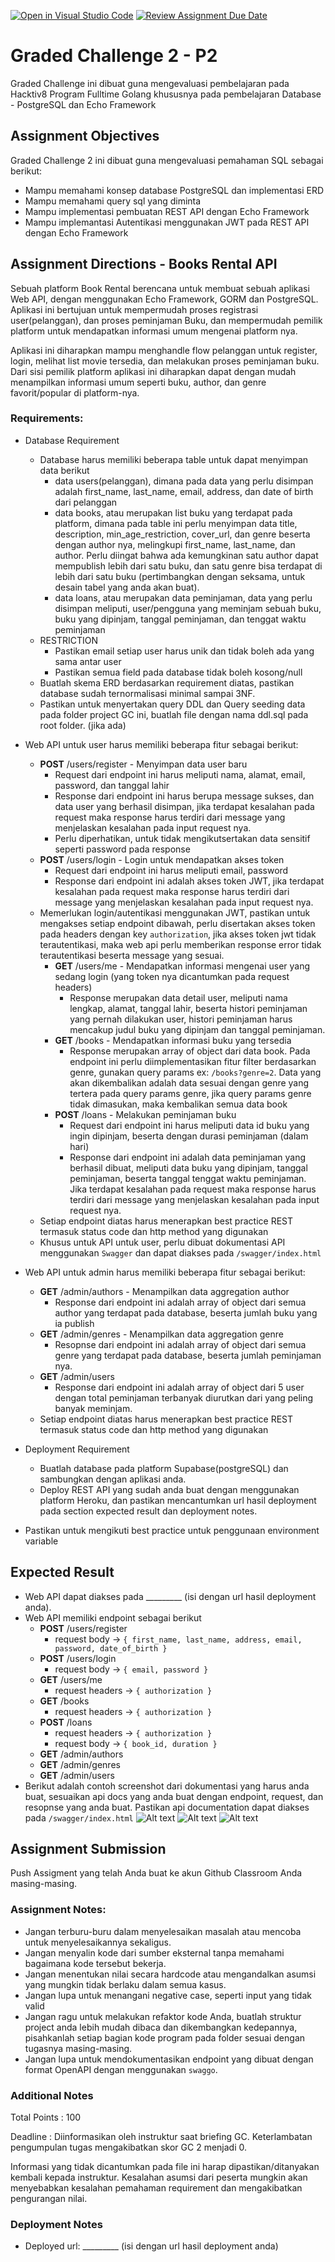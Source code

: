 [![Open in Visual Studio Code](https://classroom.github.com/assets/open-in-vscode-2e0aaae1b6195c2367325f4f02e2d04e9abb55f0b24a779b69b11b9e10269abc.svg)](https://classroom.github.com/online_ide?assignment_repo_id=19834058&assignment_repo_type=AssignmentRepo)
[![Review Assignment Due Date](https://classroom.github.com/assets/deadline-readme-button-24ddc0f5d75046c5622901739e7c5dd533143b0c8e959d652212380cedb1ea36.svg)](https://classroom.github.com/a/LgkBN1DI)
# Graded Challenge 2 - P2

Graded Challenge ini dibuat guna mengevaluasi pembelajaran pada Hacktiv8 Program Fulltime Golang khususnya pada pembelajaran Database - PostgreSQL dan Echo Framework

## Assignment Objectives
Graded Challenge 2 ini dibuat guna mengevaluasi pemahaman SQL sebagai berikut:

- Mampu memahami konsep database PostgreSQL dan implementasi ERD
- Mampu memahami query sql yang diminta
- Mampu implementasi pembuatan REST API dengan Echo Framework
- Mampu implemantasi Autentikasi menggunakan JWT pada REST API dengan Echo Framework

## Assignment Directions - Books Rental API
Sebuah platform Book Rental berencana untuk membuat sebuah aplikasi Web API, dengan menggunakan Echo Framework, GORM dan PostgreSQL. Aplikasi ini bertujuan untuk mempermudah proses registrasi user(pelanggan), dan proses peminjaman Buku, dan mempermudah pemilik platform untuk mendapatkan informasi umum mengenai platform nya.

Aplikasi ini diharapkan mampu menghandle flow pelanggan untuk register, login, melihat list movie tersedia, dan melakukan proses peminjaman buku. Dari sisi pemilik platform aplikasi ini diharapkan dapat dengan mudah menampilkan informasi umum seperti buku, author, dan genre favorit/popular di platform-nya. 


### Requirements:
- Database Requirement
  - Database harus memiliki beberapa table untuk dapat menyimpan data berikut
    - data users(pelanggan), dimana pada data yang perlu disimpan adalah first_name, last_name, email, address, dan date of birth dari pelanggan
    - data books, atau merupakan list buku yang terdapat pada platform, dimana pada table ini perlu menyimpan data title, description, min_age_restriction, cover_url, dan genre beserta dengan author nya, melingkupi first_name, last_name, dan author. Perlu diingat bahwa ada kemungkinan satu author dapat mempublish lebih dari satu buku, dan satu genre bisa terdapat di lebih dari satu buku (pertimbangkan dengan seksama, untuk desain tabel yang anda akan buat).
    - data loans, atau merupakan data peminjaman, data yang perlu disimpan meliputi, user/pengguna yang meminjam sebuah buku, buku yang dipinjam, tanggal peminjaman, dan tenggat waktu peminjaman
  - RESTRICTION
    - Pastikan email setiap user harus unik dan tidak boleh ada yang sama antar user
    - Pastikan semua field pada database tidak boleh kosong/null
  - Buatlah skema ERD berdasarkan requirement diatas, pastikan database sudah ternormalisasi minimal sampai 3NF.
  - Pastikan untuk menyertakan query DDL dan Query seeding data pada folder project GC ini, buatlah file dengan nama ddl.sql pada root folder. (jika ada)

- Web API untuk user harus memiliki beberapa fitur sebagai berikut:
  - <b>POST</b> /users/register - Menyimpan data user baru
    - Request dari endpoint ini harus meliputi nama, alamat, email, password, dan tanggal lahir
    - Response dari endpoint ini harus berupa message sukses, dan data user yang berhasil disimpan, jika terdapat kesalahan pada request maka response harus terdiri dari message yang menjelaskan kesalahan pada input request nya.
    - Perlu diperhatikan, untuk tidak mengikutsertakan data sensitif seperti password pada response
  - <b>POST</b> /users/login - Login untuk mendapatkan akses token
    - Request dari endpoint ini harus meliputi email, password
    - Response dari endpoint ini adalah akses token JWT, jika terdapat kesalahan pada request maka response harus terdiri dari message yang menjelaskan kesalahan pada input request nya.
  - Memerlukan login/autentikasi menggunakan JWT, pastikan untuk mengakses setiap endpoint dibawah, perlu disertakan akses token pada headers dengan key `authorization`, jika akses token jwt tidak terautentikasi, maka web api perlu memberikan response error tidak terautentikasi beserta message yang sesuai.
    - <b>GET</b> /users/me - Mendapatkan informasi mengenai user yang sedang login (yang token nya dicantumkan pada request headers)
      - Response merupakan data detail user, meliputi nama lengkap, alamat, tanggal lahir, beserta histori peminjaman yang pernah dilakukan user, histori peminjaman harus mencakup judul buku yang dipinjam dan tanggal peminjaman.
    - <b>GET</b> /books - Mendapatkan informasi buku yang tersedia
      - Response merupakan array of object dari data book. Pada endpoint ini perlu diimplementasikan fitur filter berdasarkan genre, gunakan query params ex: `/books?genre=2`. Data yang akan dikembalikan adalah data sesuai dengan genre yang tertera pada query params genre, jika query params genre tidak dimasukan, maka kembalikan semua data book
    - <b>POST</b> /loans - Melakukan peminjaman buku
      - Request dari endpoint ini harus meliputi data id buku yang ingin dipinjam, beserta dengan durasi peminjaman (dalam hari)
      - Response dari endpoint ini adalah data peminjaman yang berhasil dibuat, meliputi data buku yang dipinjam, tanggal peminjaman, beserta tanggal tenggat waktu peminjaman. Jika terdapat kesalahan pada request maka response harus terdiri dari message yang menjelaskan kesalahan pada input request nya.
  - Setiap endpoint diatas harus menerapkan best practice REST termasuk status code dan http method yang digunakan
  - Khusus untuk API untuk user, perlu dibuat dokumentasi API menggunakan `Swagger` dan dapat diakses pada `/swagger/index.html`

- Web API untuk admin harus memiliki beberapa fitur sebagai berikut:
  - <b>GET</b> /admin/authors - Menampilkan data aggregation author
    - Response dari endpoint ini adalah array of object dari semua author yang terdapat pada database, beserta jumlah buku yang ia publish
  - <b>GET</b> /admin/genres - Menampilkan data aggregation genre
    - Resopnse dari endpoint ini adalah array of object dari semua genre yang terdapat pada database, beserta jumlah peminjaman nya.
  - <b>GET</b> /admin/users
    - Response dari endpoint ini adalah array of object dari 5 user dengan total peminjaman terbanyak diurutkan dari yang peling banyak meminjam.
  - Setiap endpoint diatas harus menerapkan best practice REST termasuk status code dan http method yang digunakan

- Deployment Requirement
  - Buatlah database pada platform Supabase(postgreSQL) dan sambungkan dengan aplikasi anda.
  - Deploy REST API yang sudah anda buat dengan menggunakan platform Heroku, dan pastikan mencantumkan url hasil deployment pada section expected result dan deployment notes.

- Pastikan untuk mengikuti best practice untuk penggunaan environment variable

## Expected Result
- Web API dapat diakses pada _________ (isi dengan url hasil deployment anda).
- Web API memiliki endpoint sebagai berikut
  - <b>POST</b> /users/register
    - request body -> `{ first_name, last_name, address, email, password, date_of_birth }`
  - <b>POST</b> /users/login 
    - request body -> `{ email, password }`
  - <b>GET</b> /users/me
    - request headers -> `{ authorization }`
  - <b>GET</b> /books
    - request headers -> `{ authorization }`
  - <b>POST</b> /loans
    - request headers -> `{ authorization }`
    - request body -> `{ book_id, duration }`
  - <b>GET</b> /admin/authors
  - <b>GET</b> /admin/genres
  - <b>GET</b> /admin/users
- Berikut adalah contoh screenshot dari dokumentasi yang harus anda buat, sesuaikan api docs yang anda buat dengan endpoint, request, dan resopnse yang anda buat. Pastikan api documentation dapat diakses pada `/swagger/index.html`
  ![Alt text](attachment-apidoc-1.png)
  ![Alt text](attachment-apidoc-2.png)
  ![Alt text](attachment-apidoc-3.png)
## Assignment Submission
Push Assigment yang telah Anda buat ke akun Github Classroom Anda masing-masing.

### Assignment Notes:
- Jangan terburu-buru dalam menyelesaikan masalah atau mencoba untuk menyelesaikannya sekaligus.
- Jangan menyalin kode dari sumber eksternal tanpa memahami bagaimana kode tersebut bekerja.
- Jangan menentukan nilai secara hardcode atau mengandalkan asumsi yang mungkin tidak berlaku dalam semua kasus.
- Jangan lupa untuk menangani negative case, seperti input yang tidak valid
- Jangan ragu untuk melakukan refaktor kode Anda, buatlah struktur project anda lebih mudah dibaca dan dikembangkan kedepannya, pisahkanlah setiap bagian kode program pada folder sesuai dengan tugasnya masing-masing.
- Jangan lupa untuk mendokumentasikan endpoint yang dibuat dengan format OpenAPI dengan menggunakan `swaggo`.

### Additional Notes
Total Points : 100

Deadline : Diinformasikan oleh instruktur saat briefing GC. Keterlambatan pengumpulan tugas mengakibatkan skor GC 2 menjadi 0.

Informasi yang tidak dicantumkan pada file ini harap dipastikan/ditanyakan kembali kepada instruktur. Kesalahan asumsi dari peserta mungkin akan menyebabkan kesalahan pemahaman requirement dan mengakibatkan pengurangan nilai.

### Deployment Notes
- Deployed url: _________ (isi dengan url hasil deployment anda)
